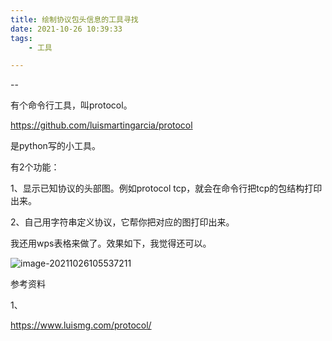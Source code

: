 ```yaml
---
title: 绘制协议包头信息的工具寻找
date: 2021-10-26 10:39:33
tags:
	- 工具

---
```


--

有个命令行工具，叫protocol。

https://github.com/luismartingarcia/protocol

是python写的小工具。

有2个功能：

1、显示已知协议的头部图。例如protocol tcp，就会在命令行把tcp的包结构打印出来。

2、自己用字符串定义协议，它帮你把对应的图打印出来。



我还用wps表格来做了。效果如下，我觉得还可以。

![image-20211026105537211](https://gitee.com/teddyxiong53/playopenwrt_pic/raw/master/image-20211026105537211.png)



参考资料

1、

https://www.luismg.com/protocol/
